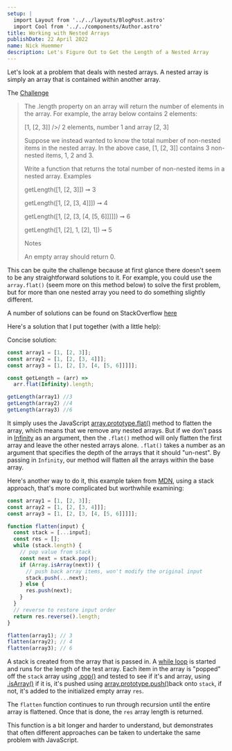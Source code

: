 ```yaml
---
setup: |
  import Layout from '../../layouts/BlogPost.astro'
  import Cool from '../../components/Author.astro'
title: Working with Nested Arrays
publishDate: 22 April 2022
name: Nick Huemmer
description: Let's Figure Out to Get the Length of a Nested Array
---
```


<Cool name={frontmatter.name} href="https://twitter.com/nickhuemmer"  />

Let's look at a problem that deals with nested arrays.  A nested array is simply an array that is contained within another array.

The [Challenge](https://edabit.com/challenge/yXSTvCNen2DQHyrh6)
>The .length property on an array will return the number of elements in the array. For example, the array below contains 2 elements:
>
>[1, [2, 3]]
/>/ 2 elements, number 1 and array [2, 3]
>
>Suppose we instead wanted to know the total number of non-nested items in the nested array. In the above case, [1, [2, 3]] contains 3 non-nested items, 1, 2 and 3.
>
>Write a function that returns the total number of non-nested items in a nested array.
Examples
>
>getLength([1, [2, 3]]) ➞ 3
>
>getLength([1, [2, [3, 4]]]) ➞ 4
>
>getLength([1, [2, [3, [4, [5, 6]]]]]) ➞ 6
>
>getLength([1, [2], 1, [2], 1]) ➞ 5
>
>Notes
>
>An empty array should return 0.

This can be quite the challenge because at first glance there doesn't seem to be any straightforward solutions to it.  For example, you could use the `array.flat()` (seem more on this method below) to solve the first problem, but for more than one nested array you need to do something slightly different.

A number of solutions can be found on StackOverflow [here](https://stackoverflow.com/questions/10865025/merge-flatten-an-array-of-arrays)

Here's a solution that I put together (with a little help):

Concise solution:
```javascript
const array1 = [1, [2, 3]];
const array2 = [1, [2, [3, 4]]];
const array3 = [1, [2, [3, [4, [5, 6]]]]];

const getLength = (arr) => 
  arr.flat(Infinity).length;

getLength(array1) //3
getLength(array2) //4
getLength(array3) //6
```

It simply uses the JavaScript [array.prototype.flat()](https://developer.mozilla.org/en-US/docs/Web/JavaScript/Reference/Global_Objects/Array/flat) method to flatten the array, which means that we remove any nested arrays.  But if we don't pass in [Infinity](https://developer.mozilla.org/en-US/docs/Web/JavaScript/Reference/Global_Objects/Infinity)  as an argument, then the `.flat()` method will only flatten the first array and leave the other nested arrays alone.  `.flat()`  takes a number as an argument that specifies the depth of the arrays that it should "un-nest".  By passing in `Infinity`, our method will flatten all the arrays within the base array.


Here's another way to do it, this example taken from [MDN](https://developer.mozilla.org/en-US/docs/Web/JavaScript/Reference/Global_Objects/Array/flat#use_a_stack), using a stack approach, that's more complicated but worthwhile examining:
```javascript
const array1 = [1, [2, 3]];
const array2 = [1, [2, [3, 4]]];
const array3 = [1, [2, [3, [4, [5, 6]]]]];

function flatten(input) {
  const stack = [...input];
  const res = [];
  while (stack.length) {
    // pop value from stack
    const next = stack.pop();
    if (Array.isArray(next)) {
      // push back array items, won't modify the original input
      stack.push(...next);
    } else {
      res.push(next);
    }
  }
  // reverse to restore input order
  return res.reverse().length;
}

flatten(array1); // 3
flatten(array2); // 4
flatten(array3); // 6
```

A stack is created from the array that is passed in.  A [while loop](https://developer.mozilla.org/en-US/docs/Web/JavaScript/Reference/Statements/while) is started and runs for the length of the test array.  Each item in the array is "popped" off the `stack` array using [.pop()](https://developer.mozilla.org/en-US/docs/Web/JavaScript/Reference/Global_Objects/Array/pop) and tested to see if it's and array, using [.isArray()](https://developer.mozilla.org/en-US/docs/Web/JavaScript/Reference/Global_Objects/Array/isArray) if it is, it's pushed using [array.prototype.push()](https://developer.mozilla.org/en-US/docs/Web/JavaScript/Reference/Global_Objects/Array/push)back onto `stack`, if not, it's added to the initialized empty array `res`.

The `flatten` function continues to run through recursion until the entire array is flattened.  Once that is done, the `res` array length is returned.

This function is a bit longer and harder to understand, but demonstrates that often different approaches can be taken to undertake the same problem with JavaScript.